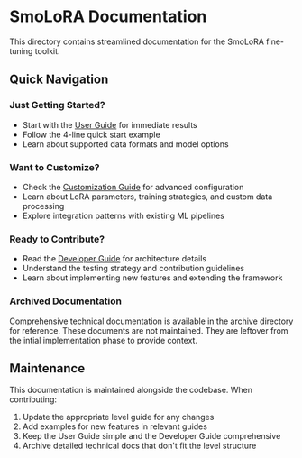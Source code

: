 # SmoLoRA Documentation

This directory contains streamlined documentation for the SmoLoRA fine-tuning toolkit.

## Quick Navigation

### Just Getting Started?
- Start with the [User Guide](user-guide.md) for immediate results
- Follow the 4-line quick start example
- Learn about supported data formats and model options

### Want to Customize?
- Check the [Customization Guide](customization-guide.md) for advanced configuration
- Learn about LoRA parameters, training strategies, and custom data processing
- Explore integration patterns with existing ML pipelines

### Ready to Contribute?
- Read the [Developer Guide](developer-guide.md) for architecture details
- Understand the testing strategy and contribution guidelines
- Learn about implementing new features and extending the framework

### Archived Documentation

Comprehensive technical documentation is available in the [archive](archive/) directory for reference. These documents are not maintained. They are leftover from the intial implementation phase to provide context.

## Maintenance

This documentation is maintained alongside the codebase. When contributing:
1. Update the appropriate level guide for any changes
2. Add examples for new features in relevant guides
3. Keep the User Guide simple and the Developer Guide comprehensive
4. Archive detailed technical docs that don't fit the level structure
